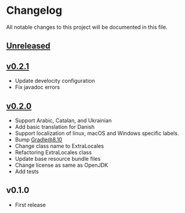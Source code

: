 # Changelog

All notable changes to this project will be documented in this file.

## [Unreleased]

## [v0.2.1]

- Update develocity configuration
- Fix javadoc errors

## [v0.2.0]

- Support Arabic, Catalan, and Ukrainian
- Add basic translation for Danish
- Support localization of linux, macOS and Windows specific labels.
- Bump Gradle@8.10
- Change class name to ExtraLocales
- Refactoring ExtraLocales class
- Update base resource bundle files
- Change license as same as OpenJDK
- Add tests

## v0.1.0

* First release

[Unreleased]: https://codeberg.org/miurahr/java-swing-extra-locales/compare/v0.2.1...HEAD
[v0.2.1]: https://codeberg.org/miurahr/java-swing-extra-locales/compare/v0.2.0...v0.2.1
[v0.2.0]: https://codeberg.org/miurahr/java-swing-extra-locales/compare/v0.1.0...v0.2.0
